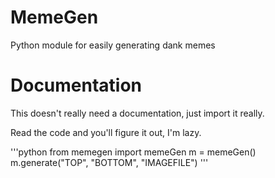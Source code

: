 # MemeGen
Python module for easily generating dank memes

# Documentation
This doesn't really need a documentation, just import it really.

Read the code and you'll figure it out, I'm lazy.

'''python
from memegen import memeGen
m = memeGen()
m.generate("TOP", "BOTTOM", "IMAGEFILE")
'''

